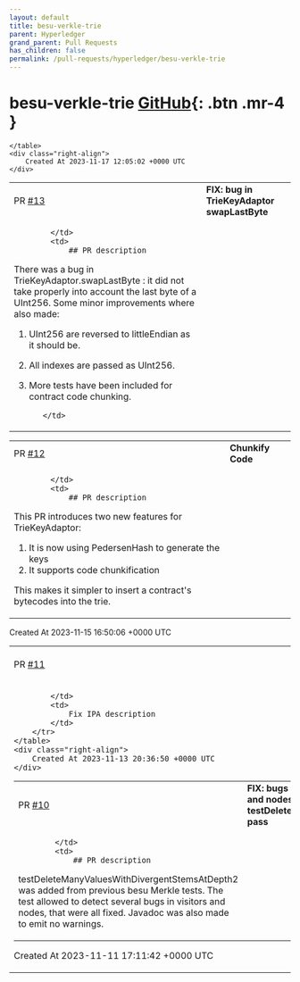 ```yaml
---
layout: default
title: besu-verkle-trie
parent: Hyperledger
grand_parent: Pull Requests
has_children: false
permalink: /pull-requests/hyperledger/besu-verkle-trie
---
```


# besu-verkle-trie <span class="fs-3 right-align">[GitHub](https://github.com/hyperledger/besu-verkle-trie){: .btn .mr-4 }</span>


<div>
    <table>
        <tr>
            <td>
                PR <a href="https://github.com/hyperledger/besu-verkle-trie/pull/13" class=".btn">#13</a>
            </td>
            <td>
                <b>
                    FIX: bug in TrieKeyAdaptor swapLastByte
                </b>
            </td>
        </tr>
        <tr>
            <td>
                
            </td>
            <td>
                ## PR description
There was a bug in TrieKeyAdaptor.swapLastByte : it did not take properly into account the last byte of a UInt256.
Some minor improvements where also made:

  1. UInt256 are reversed to littleEndian as it should be.
  2. All indexes are passed as UInt256.
  3. More tests have been included for contract code chunking.

            </td>
        </tr>
    </table>
    <div class="right-align">
        Created At 2023-11-17 12:05:02 +0000 UTC
    </div>
</div>

<div>
    <table>
        <tr>
            <td>
                PR <a href="https://github.com/hyperledger/besu-verkle-trie/pull/12" class=".btn">#12</a>
            </td>
            <td>
                <b>
                    Chunkify Code
                </b>
            </td>
        </tr>
        <tr>
            <td>
                
            </td>
            <td>
                ## PR description
This PR introduces two new features for TrieKeyAdaptor:

  1. It is now using PedersenHash to generate the keys
  2. It supports code chunkification

This makes it simpler to insert a contract's bytecodes into the trie.
            </td>
        </tr>
    </table>
    <div class="right-align">
        Created At 2023-11-15 16:50:06 +0000 UTC
    </div>
</div>

<div>
    <table>
        <tr>
            <td>
                PR <a href="https://github.com/hyperledger/besu-verkle-trie/pull/11" class=".btn">#11</a>
            </td>
            <td>
                <b>
                    Fix IPA description in javadocs
                </b>
            </td>
        </tr>
        <tr>
            <td>
                
            </td>
            <td>
                Fix IPA description
            </td>
        </tr>
    </table>
    <div class="right-align">
        Created At 2023-11-13 20:36:50 +0000 UTC
    </div>
</div>

<div>
    <table>
        <tr>
            <td>
                PR <a href="https://github.com/hyperledger/besu-verkle-trie/pull/10" class=".btn">#10</a>
            </td>
            <td>
                <b>
                    FIX: bugs in visitors and nodes to make testDeleteManyValues pass
                </b>
            </td>
        </tr>
        <tr>
            <td>
                
            </td>
            <td>
                ## PR description

testDeleteManyValuesWithDivergentStemsAtDepth2 was added from previous besu Merkle tests. The test allowed to detect several bugs in visitors and nodes, that were all fixed. Javadoc was also made to emit no warnings.
            </td>
        </tr>
    </table>
    <div class="right-align">
        Created At 2023-11-11 17:11:42 +0000 UTC
    </div>
</div>

